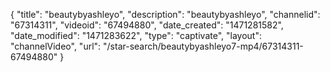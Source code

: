 {
    "title": "beautybyashleyo",
    "description": "beautybyashleyo",
    "channelid": "67314311",
    "videoid": "67494880",
    "date_created": "1471281582",
    "date_modified": "1471283622",
    "type": "captivate",
    "layout": "channelVideo",
    "url": "\/star-search\/beautybyashleyo7-mp4\/67314311-67494880"
}